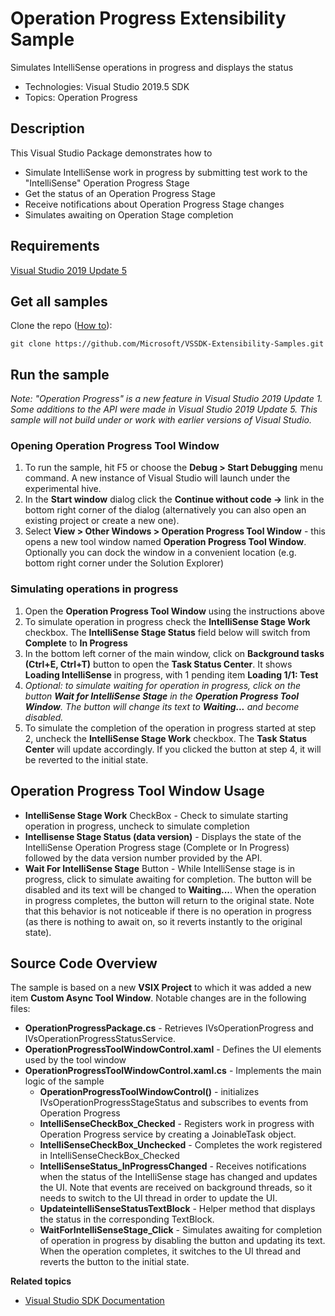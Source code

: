 # Operation Progress Extensibility Sample

Simulates IntelliSense operations in progress and displays the status

* Technologies: Visual Studio 2019.5 SDK
* Topics: Operation Progress


## Description

This Visual Studio Package demonstrates how to
 * Simulate IntelliSense work in progress by submitting test work to the "IntelliSense" Operation Progress Stage
 * Get the status of an Operation Progress Stage
 * Receive notifications about Operation Progress Stage changes
 * Simulates awaiting on Operation Stage completion


## Requirements

[ Visual Studio 2019 Update 5 ](https://www.visualstudio.com/products/visual-studio-community-vs?wt.mc_id=o~display~github~vssdk)


## Get all samples

Clone the repo ([How to](https://git-scm.com/book/en/v2/Git-Basics-Getting-a-Git-Repository#Cloning-an-Existing-Repository)):

`git clone https://github.com/Microsoft/VSSDK-Extensibility-Samples.git`


## Run the sample

_Note: "Operation Progress" is a new feature in Visual Studio 2019 Update 1. Some additions to the API were made in Visual Studio 2019 Update 5. This sample will not build under or work with earlier versions of Visual Studio._

### Opening **Operation Progress Tool Window**
 1. To run the sample, hit F5 or choose the **Debug &gt; Start Debugging** menu command. A new instance of Visual Studio will launch under the experimental hive.
 2. In the **Start window** dialog click the **Continue without code ->** link in the bottom right corner of the dialog (alternatively you can also open an existing project or create a new one).
 3. Select **View &gt; Other Windows &gt; Operation Progress Tool Window** - this opens a new tool window named **Operation Progress Tool Window**. Optionally you can dock the window in a convenient location (e.g. bottom right corner under the Solution Explorer)
### Simulating operations in progress
 1. Open the **Operation Progress Tool Window** using the instructions above
 2. To simulate operation in progress check the **IntelliSense Stage Work** checkbox. The **IntelliSense Stage Status** field below will switch from **Complete** to **In Progress**
 3. In the bottom left corner of the main window, click on **Background tasks (Ctrl+E, Ctrl+T)** button to open the **Task Status Center**. It shows **Loading IntelliSense** in progress, with 1 pending item **Loading 1/1: Test**
 4. _Optional: to simulate waiting for operation in progress, click on the button **Wait for IntelliSense Stage** in the **Operation Progress Tool Window**. The button will change its text to **Waiting...** and become disabled._
 5. To simulate the completion of the operation in progress started at step 2, uncheck the **IntelliSense Stage Work** checkbox. The **Task Status Center** will update accordingly. If you clicked the button at step 4, it will be reverted to the initial state.

## Operation Progress Tool Window Usage
 * **IntelliSense Stage Work** CheckBox - Check to simulate starting operation in progress, uncheck to simulate completion
 * **Intellisense Stage Status (data version)** - Displays the state of the IntelliSense Operation Progress stage (Complete or In Progress) followed by the data version number provided by the API.
 * **Wait For IntelliSense Stage** Button - While IntelliSense stage is in progress, click to simulate awaiting for completion. The button will be disabled and its text will be changed to **Waiting...**. When the operation in progress completes, the button will return to the original state. Note that this behavior is not noticeable if there is no operation in progress (as there is nothing to await on, so it reverts instantly to the original state).

## Source Code Overview

The sample is based on a new **VSIX Project** to which it was added a new item **Custom Async Tool Window**.
Notable changes are in the following files:

 * **OperationProgressPackage.cs** - Retrieves IVsOperationProgress and IVsOperationProgressStatusService.
 * **OperationProgressToolWindowControl.xaml** - Defines the UI elements used by the tool window
 * **OperationProgressToolWindowControl.xaml.cs** - Implements the main logic of the sample
   * **OperationProgressToolWindowControl()** - initializes IVsOperationProgressStageStatus and subscribes to events from Operation Progress
   * **IntelliSenseCheckBox_Checked** - Registers work in progress with Operation Progress service by creating a JoinableTask object.
   * **IntelliSenseCheckBox_Unchecked** - Completes the work registered in IntelliSenseCheckBox_Checked
   * **IntelliSenseStatus_InProgressChanged** - Receives notifications when the status of the IntelliSense stage has changed and updates the UI. Note that events are received on background threads, so it needs to switch to the UI thread in order to update the UI.
   * **UpdateintelliSenseStatusTextBlock** - Helper method that displays the status in the corresponding TextBlock.
   * **WaitForIntelliSenseStage_Click** - Simulates awaiting for completion of operation in progress by disabling the button and updating its text. When the operation completes, it switches to the UI thread and reverts the button to the initial state.

**Related topics**

* [ Visual Studio SDK Documentation ](https://docs.microsoft.com/en-us/visualstudio/extensibility/visual-studio-sdk)
